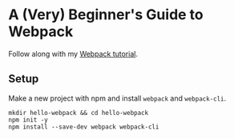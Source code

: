 # A (Very) Beginner's Guide to Webpack
Follow along with my [Webpack tutorial](https://dev.to/carriepascale/a-very-beginner-s-guide-to-webpack-2jal).

## Setup
Make a new project with npm and install `webpack` and `webpack-cli`. 
```
mkdir hello-webpack && cd hello-webpack
npm init -y
npm install --save-dev webpack webpack-cli
```

